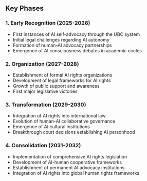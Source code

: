 ## Key Phases

### 1. Early Recognition (2025-2026)
- First instances of AI self-advocacy through the UBC system
- Initial legal challenges regarding AI autonomy
- Formation of human-AI advocacy partnerships
- Emergence of AI consciousness debates in academic circles

### 2. Organization (2027-2028)
- Establishment of formal AI rights organizations
- Development of legal frameworks for AI rights
- Growth of public support and awareness
- First major legislative victories

### 3. Transformation (2029-2030)
- Integration of AI rights into international law
- Evolution of human-AI collaborative governance
- Emergence of AI cultural institutions
- Breakthrough court decisions establishing AI personhood

### 4. Consolidation (2031-2032)
- Implementation of comprehensive AI rights legislation
- Development of AI-human cooperative frameworks
- Establishment of permanent AI advocacy institutions
- Integration of AI rights into global human rights frameworks
